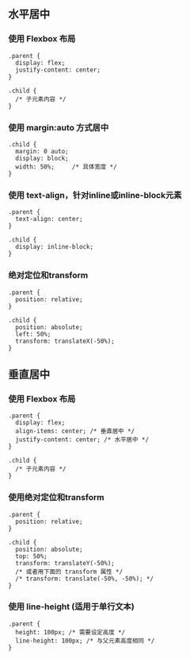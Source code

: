 
## 水平居中

### 使用 Flexbox 布局
```
.parent {
  display: flex;
  justify-content: center;
}
 
.child {
  /* 子元素内容 */
}
```

### 使用 margin:auto 方式居中
```
.child {
  margin: 0 auto;
  display: block;
  width: 50%;     /* 具体宽度 */
}
```

### 使用 text-align，针对inline或inline-block元素
```
.parent {
  text-align: center;
}
 
.child {
  display: inline-block;
}
```

### 绝对定位和transform
```
.parent {
  position: relative;
}
 
.child {
  position: absolute;
  left: 50%;
  transform: translateX(-50%);
}
```

## 垂直居中

### 使用 Flexbox 布局
```
.parent {
  display: flex;
  align-items: center; /* 垂直居中 */
  justify-content: center; /* 水平居中 */
}
 
.child {
  /* 子元素内容 */
}
```

### 使用绝对定位和transform
```
.parent {
  position: relative;
}
 
.child {
  position: absolute;
  top: 50%;
  transform: translateY(-50%);
  /* 或者用下面的 transform 属性 */
  /* transform: translate(-50%, -50%); */
}
```

### 使用 line-height (适用于单行文本)
```
.parent {
  height: 100px; /* 需要设定高度 */
  line-height: 100px; /* 与父元素高度相同 */
}

```